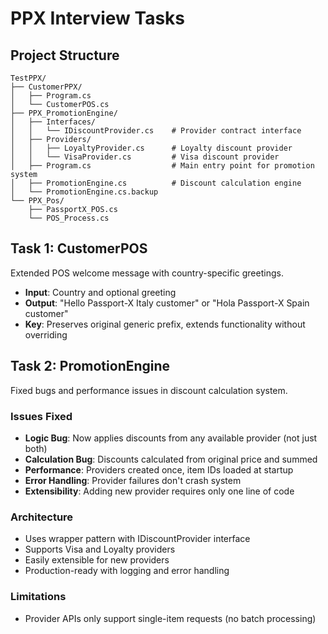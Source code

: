 # PPX Interview Tasks

## Project Structure
```
TestPPX/
├── CustomerPPX/
│   ├── Program.cs           
│   └── CustomerPOS.cs       
├── PPX_PromotionEngine/
│   ├── Interfaces/
│   │   └── IDiscountProvider.cs    # Provider contract interface
│   ├── Providers/
│   │   ├── LoyaltyProvider.cs      # Loyalty discount provider
│   │   └── VisaProvider.cs         # Visa discount provider
│   ├── Program.cs                  # Main entry point for promotion system
│   ├── PromotionEngine.cs          # Discount calculation engine
│   └── PromotionEngine.cs.backup   
└── PPX_Pos/                        
    ├── PassportX_POS.cs            
    └── POS_Process.cs              
```

## Task 1: CustomerPOS
Extended POS welcome message with country-specific greetings.
- **Input**: Country and optional greeting
- **Output**: "Hello Passport-X Italy customer" or "Hola Passport-X Spain customer"
- **Key**: Preserves original generic prefix, extends functionality without overriding

## Task 2: PromotionEngine
Fixed bugs and performance issues in discount calculation system.

### Issues Fixed
- **Logic Bug**: Now applies discounts from any available provider (not just both)
- **Calculation Bug**: Discounts calculated from original price and summed
- **Performance**: Providers created once, item IDs loaded at startup
- **Error Handling**: Provider failures don't crash system
- **Extensibility**: Adding new provider requires only one line of code

### Architecture
- Uses wrapper pattern with IDiscountProvider interface
- Supports Visa and Loyalty providers
- Easily extensible for new providers
- Production-ready with logging and error handling

### Limitations
- Provider APIs only support single-item requests (no batch processing)